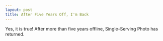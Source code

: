 ```yaml
---
layout: post
title: After Five Years Off, I'm Back
---
```


Yes, it is true! After more than five years offline, Single-Serving Photo has
returned.
